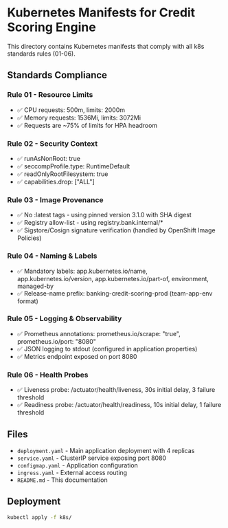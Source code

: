 # Kubernetes Manifests for Credit Scoring Engine

This directory contains Kubernetes manifests that comply with all k8s standards rules (01-06).

## Standards Compliance

### Rule 01 - Resource Limits
- ✅ CPU requests: 500m, limits: 2000m
- ✅ Memory requests: 1536Mi, limits: 3072Mi
- ✅ Requests are ~75% of limits for HPA headroom

### Rule 02 - Security Context
- ✅ runAsNonRoot: true
- ✅ seccompProfile.type: RuntimeDefault
- ✅ readOnlyRootFilesystem: true
- ✅ capabilities.drop: ["ALL"]

### Rule 03 - Image Provenance
- ✅ No :latest tags - using pinned version 3.1.0 with SHA digest
- ✅ Registry allow-list - using registry.bank.internal/*
- ✅ Sigstore/Cosign signature verification (handled by OpenShift Image Policies)

### Rule 04 - Naming & Labels
- ✅ Mandatory labels: app.kubernetes.io/name, app.kubernetes.io/version, app.kubernetes.io/part-of, environment, managed-by
- ✅ Release-name prefix: banking-credit-scoring-prod (team-app-env format)

### Rule 05 - Logging & Observability
- ✅ Prometheus annotations: prometheus.io/scrape: "true", prometheus.io/port: "8080"
- ✅ JSON logging to stdout (configured in application.properties)
- ✅ Metrics endpoint exposed on port 8080

### Rule 06 - Health Probes
- ✅ Liveness probe: /actuator/health/liveness, 30s initial delay, 3 failure threshold
- ✅ Readiness probe: /actuator/health/readiness, 10s initial delay, 1 failure threshold

## Files

- `deployment.yaml` - Main application deployment with 4 replicas
- `service.yaml` - ClusterIP service exposing port 8080
- `configmap.yaml` - Application configuration
- `ingress.yaml` - External access routing
- `README.md` - This documentation

## Deployment

```bash
kubectl apply -f k8s/
```
